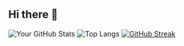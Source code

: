 ## Hi there 👋

<!--
**Tanner-Davison/Tanner-Davison** is a ✨ _special_ ✨ repository because its `README.md` (this file) appears on your GitHub profile.

Here are some ideas to get you started:

- 🔭 I’m currently working on ...
- 🌱 I’m currently learning ...
- 👯 I’m looking to collaborate on ...
- 🤔 I’m looking for help with ...
- 💬 Ask me about ...
- 📫 How to reach me: ...
- 😄 Pronouns: ...
- ⚡ Fun fact: ...
-->

![Your GitHub Stats](https://github-readme-stats.vercel.app/api?username=Tanner-Davison&show_icons=true&theme=dark)
![Top Langs](https://github-readme-stats.vercel.app/api/top-langs/?username=Tanner-Davison&layout=compact)
[![GitHub Streak](https://streak-stats.demolab.com/?user=Tanner-Davison)](https://git.io/streak-stats)
